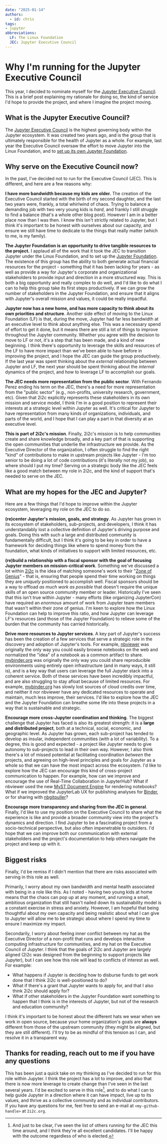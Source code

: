 ```yaml
---
date: "2025-01-14"
authors:
  - id: chris
tags:
- jupyter
abbreviations:
  LF: The Linux Foundation
  JEC: Jupyter Executive Council
---
```


# Why I'm running for the Jupyter Executive Council

This year, I decided to nominate myself for the [Jupyter Executive Council](https://jupyter.org/governance/executive_council.html). This is a brief post explaining my rationale for doing so, the kind of service I'd hope to provide the project, and where I imagine the project moving.

## What is the Jupyter Executive Council?

The [Jupyter Executive Council](https://jupyter.org/governance/executive_council.html) is the highest governing body within the Jupyter ecosystem. It was created two years ago, and is the group that is ultimately responsible for the health of Jupyter as a whole. For example, last year the Executive Council oversaw the effort to move Jupyter into the Linux Foundation, and to [set up its own Jupyter Foundation](https://www.linuxfoundation.org/press/linux-foundation-announces-formation-of-the-jupyter-foundation).

## Why serve on the Executive Council now?

In the past, I've decided not to run for the Executive Council (JEC). This is different, and here are a few reasons why:

**I have more bandwidth because my kids are older.** The creation of the Executive Council started with the birth of my second daughter, and the last two years were, frankly, a total whirlwind of chaos. Trying to balance a demanding job with two very young kids is *hard*, and frankly I still struggle to find a balance (that's a whole other blog post). However I am in a better place now than I was then. I know this isn't strictly related to Jupyter, but I think it's important to be honest with ourselves about our capacity, and ensure we still have time to dedicate to the things that really matter (which to me, is my family).

**The Jupyter Foundation is an opportunity to drive tangible resources to the project.** I applaud all of the work that it took the JEC to transition Jupyter under the Linux Foundation, and to set up the [Jupyter Foundation](https://jupyterfoundation.org/). The existence of this group has the ability to both generate actual financial resources for the project - something that it has been lacking for years - as well as provide a way for Jupyter's corporate and organizational stakeholders to provide input and direction in a more structured way. This is both a big opportunity and really complex to do well, and I'd like to do what I can to help this group take its first steps productively. If we can grow the number of stakeholders in the Jupyter Foundation, and ensure that it aligns with Jupyter's overall mission and values, it could be really impactful.

**Jupyter now has a new home, and has more capacity to think about its own priorities and structure**. Another side effect of moving to the Linux Foundation (LF) is that, during the move, Jupyter had far less bandwidth at an executive level to think about anything else. This was a necessary spend of effort to get it done, but it means there are still a lot of things to improve throughout the Jupyter community. Whether you agree with the decision to move to LF or not, it's a step that has been made, and a kind of new beginning. I think there's opportunity to leverage the skills and resources of the LF to have more impact than we've been able to have before in improving the project, and I hope the JEC can guide the group productively. If the last year was spent thinking about the _external_ relationship between Jupyter and LF, the next year should be spent thinking about the _internal_ dynamics of the project, and how to leverage LF to accomplish our goals.

**The JEC needs more representation from the public sector**. With Fernando Perez ending his term on the JEC, there's a need for more representation from the "public sector" (e.g., non-profits, university research, government, etc). Given that 2i2c explicitly represents these stakeholders in its own mission and service model, I think I'm in a good position to represent their interests at a strategic level within Jupyter as well. It's critical for Jupyter to have representation from many kinds of organizations, individuals, and parts of the world, and I hope that I can play a part in that diversity at an executive level.

**This is part of 2i2c's mission**. Finally, 2i2c's mission is to help communities create and share knowledge broadly, and a key part of that is supporting the open communities that underlie the infrastructure we provide. As the Executive Director of the organization, I often struggle to find the right "kind" of contributions to make in upstream projects like Jupyter - I'm too senior to be doing a lot of code contributions (it's literally not my job), so where should I put my time? Serving on a strategic body like the JEC feels like a good match between my role in 2i2c, and the kind of support that's needed to serve on the JEC.

## What are my hopes for the JEC and Jupyter?

Here are a few things that I'd hope to improve within the Jupyter ecosystem, leveraging my role on the JEC to do so.

**(re)center Jupyter's mission, goals, and strategy**. As Jupyter has grown in its ecosystem of stakeholders, sub-projects, and developers, I think it has understandably lost a collective definition of Jupyter's driving purpose and goals. Doing this with such a large and distributed community is fundamentally difficult, but I think it's going to be key in order to have a framework for deciding things like where to spend money from the foundation, what kinds of initiatives to support with limited resources, etc.

**(re)build a relationship with a fiscal sponsor with the goal of focusing Jupyter members on mission-critical work**. Something we've discussed a lot within [2i2c](https://2i2c.org) is the idea of matching someone's work to their "[Zone of Genius](https://themanagershandbook.com/coaching-and-feedback/zone-of-genius)" - that is, ensuring that people spend their time working on things they are _uniquely_ positioned to accomplish well. Fiscal sponsors should be a way to offload _as much work as possible_ that doesn't require the unique skills of an open source community member or leader. Historically I've seen that this isn't true within Jupyter - many efforts (like organizing JupyterCon) have required an _enormous_ amount of work from Jupyter team members that wasn't within their zone of genius. I'm keen to explore how the Linux Foundation can help to improve this ratio, and how Jupyter can leverage LF's resources (and those of the Jupyter Foundation) to relieve some of the burden that the community has carried historically.

**Drive more resources to Jupyter services**. A key part of Jupyter's success has been the creation of a few services that serve a strategic role in the discovery and adoption of Jupyter's tools. For example, [nbviewer](https://nbviewer.org/) was originally the only way you could easily browse notebooks on the web and normalized the "idea" of a notebook as a common artifact to share. [mybinder.org](https://mybinder.org/) was originally the only way you could share reproducible environments using entirely open infrastructure (and in many ways, it still is), and is a key way that users can leverage the full Jupyter stack into a coherent service. Both of these services have been incredibly impactful, and are also struggling to stay afloat because of limited resources. For example, [mybinder.org](https://mybinder.org/) has slowly lost sources of cloud credits over time, and neither it nor nbviewer have any dedicated resources to operate and maintain, much less improve, their services. I'd like to explore how the JEC and the Jupyter Foundation can breathe some life into these projects in a way that is sustainable and strategic.

**Encourage more cross-Jupyter coordination and thinking**. The biggest challenge that Jupyter has faced is also its greatest strength: it is a **large and distributed project**, both at a technical, social, economic, and geographic level. As Jupyter has grown, each sub-project has tended to develop as insular, independent communities (with a lot of variability). To a degree, this is good and expected - a project like Jupyter needs to give autonomy to sub-projects to lead in their own way. However, I also think there's a lot of missed potential at facilitating coordination _between_ the projects, and agreeing on high-level principles and goals for Jupyter as a whole so that we can have the most impact across the ecosystem. I'd like to explore how the JEC can encourage this kind of cross-project communication to happen. For example, how can we improve and encourage the use of Real-Time Collaboration in JupyterHub? What if nbviewer used the new [MyST Document Engine](https://mystmd.org) for rendering notebooks? What if we improved the JupyterLab UX for publishing analyses for [Binder](https://mybinder.org), or for sharing with [nbgitpuller](https://nbgitpuller.readthedocs.io/en/latest/)?

**Encourage more transparency and sharing from the JEC in general**. Finally, I'd like to use my position on the Executive Council to share what the experience is like and provide a broader community view into the project's dynamics and direction. I find Jupyter to be a fascinating project from a socio-technical perspective, but also often impenetrable to outsiders. I'd hope that we can improve both our communication with external stakeholders and the project's documentation to help others navigate the project and keep up with it.

## Biggest risks

Finally, I'd be remiss if I didn't mention that there are risks associated with serving in this role as well.

Primarily, I worry about my own bandwidth and mental health associated with being in a role like this. As I noted - having two young kids at home means that the chaos can pop up at any moment, and running a small, ambitious organization that still hasn't nailed down its sustainability model is a constant exercise in stress and anxiety. However, I am hopeful that being thoughtful about my own capacity and being realistic about what I can give to Jupyter will allow me to be strategic about where I spend my time to ensure I maximize my impact.

Secondarily, I worry about feeling inner conflict between my hat as the Executive Director of a non-profit that runs and develops interactive computing infrastructure for communities, and my hat on the Executive Council of Jupyter. I think that the goals of 2i2c and Jupyter are largely aligned (2i2c was designed from the beginning to support projects like Jupyter), but I can see how this role will lead to conflicts of interest as well. For example:

- What happens if Jupyter is deciding how to disburse funds to get work done that I think 2i2c is well-positioned to do?
- What if there's a grant that Jupyter wants to apply for, and that I also think 2i2c should apply for?
- What if other stakeholders in the Jupyter Foundation want something to happen that I think is in the interests of Jupyter, but not of the research and education community?

I think it's important to be honest about the different hats we wear when we work in open source, because your home organization's goals are **always** different from those of the upstream community (they might be aligned, but they are still different). I'll try to be as mindful of this tension as I can, and resolve it in a transparent way.

## Thanks for reading, reach out to me if you have any questions

This has been just a quick take on my thinking as I've decided to run for this role within Jupyter. I think the project has a lot to improve, and also that there is now more leverage to create change than I've seen in the last several years. I'd be excited to serve in this role[^1], and to do what I can to help guide Jupyter in a direction where it can have impact, live up to its values, and thrive as a collective community and as individual contributors. If you have any questions for me, feel free to send an e-mail at `<my-github-handle>` at `2i2c.org`.

[^1]: And just to be clear, I've seen the list of others running for the JEC this time around, and I think they're all excellent candidates. I'll be happy with the outcome regardless of who is elected.